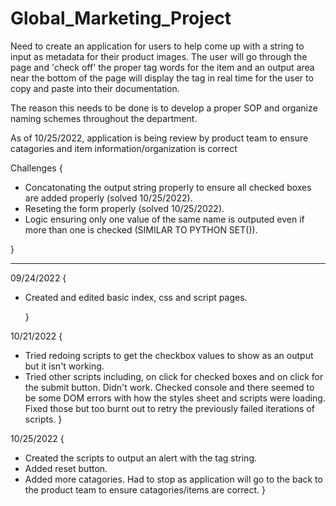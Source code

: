 # Global_Marketing_Project

Need to create an application for users to help come up with a string to input as metadata for their product images. The user will go through the page and 'check off' the proper tag words for the item and an output area near the bottom of the page will display the tag in real time for the user to copy and paste into their documentation.

The reason this needs to be done is to develop a proper SOP and organize naming schemes throughout the department.

<bold>As of 10/25/2022, application is being review by product team to ensure catagories and item information/organization is correct</bold>

Challenges {

- Concatonating the output string properly to ensure all checked boxes are added properly (solved 10/25/2022).
- Reseting the form properly (solved 10/25/2022).
- Logic ensuring only one value of the same name is outputed even if more than one is checked (SIMILAR TO PYTHON SET()).

}

---

09/24/2022 {

- Created and edited basic index, css and script pages.

  }

10/21/2022 {

- Tried redoing scripts to get the checkbox values to show as an output but it isn't working.
- Tried other scripts including, on click for checked boxes and on click for the submit button. Didn't work. Checked console and there seemed to be some DOM errors with how the styles sheet and scripts were loading. Fixed those but too burnt out to retry the previously failed iterations of scripts.
  }

10/25/2022 {

- Created the scripts to output an alert with the tag string.
- Added reset button.
- Added more catagories. Had to stop as application will go to the back to the product team to ensure catagories/items are correct.
  }
